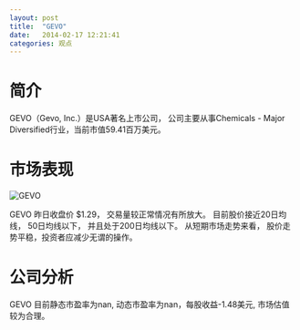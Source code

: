 ```yaml
---
layout: post
title:  "GEVO"
date:   2014-02-17 12:21:41
categories: 观点
---
```


# 简介
GEVO（Gevo, Inc.）是USA著名上市公司，
公司主要从事Chemicals - Major Diversified行业，当前市值59.41百万美元。

# 市场表现

![GEVO](http://finviz.com/chart.ashx?t=GEVO&ty=c&ta=1&p=d&s=l)

GEVO 昨日收盘价 $1.29，
交易量较正常情况有所放大。
目前股价接近20日均线，
50日均线以下，
并且处于200日均线以下。
从短期市场走势来看，
股价走势平稳，投资者应减少无谓的操作。

# 公司分析
GEVO 目前静态市盈率为nan, 动态市盈率为nan，每股收益-1.48美元,
市场估值较为合理。
